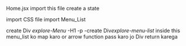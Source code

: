 Home.jsx
import this file
create a state

import CSS file
import Menu_List

create Div _explore-Menu_
-H1
-p
-create Div*explore-menu-list*
inside this menu_list ko map karo or arrow function pass karo jo Div return karega
